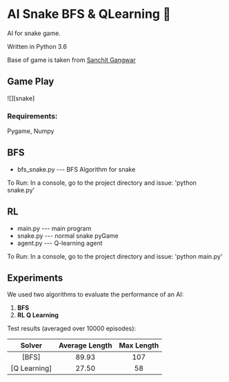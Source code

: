 # AI Snake BFS & QLearning 🐍

AI for snake game.

Written in Python 3.6

Base of game is taken from [Sanchit Gangwar](https://gist.github.com/sanchitgangwar/2158089)

## Game Play
![][snake]

### Requirements: 
Pygame, Numpy


## BFS
- bfs_snake.py      ---  BFS Algorithm for snake

To Run: In a console, go to the project directory and issue: 'python snake.py'

## RL
- main.py           ---  main program
- snake.py          ---  normal snake pyGame
- agent.py          ---  Q-learning agent

To Run: In a console, go to the project directory and issue: 'python main.py'

## Experiments

We used two algorithms to evaluate the performance of an AI:

1. **BFS**
2. **RL Q Learning**

Test results (averaged over 10000 episodes):

| Solver | Average Length | Max Length |
| :----: | :------------: | :-----------: |
|[BFS]|89.93|107|
|[Q Learning]|27.50|58|
